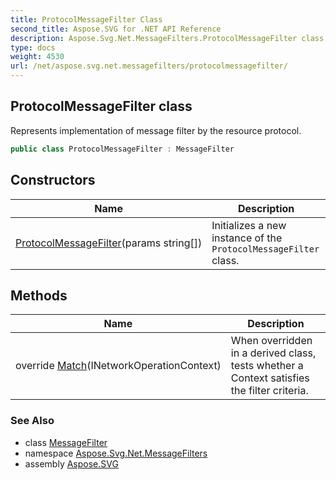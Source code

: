 ```yaml
---
title: ProtocolMessageFilter Class
second_title: Aspose.SVG for .NET API Reference
description: Aspose.Svg.Net.MessageFilters.ProtocolMessageFilter class. Represents implementation of message filter by the resource protocol
type: docs
weight: 4530
url: /net/aspose.svg.net.messagefilters/protocolmessagefilter/
---
```

## ProtocolMessageFilter class

Represents implementation of message filter by the resource protocol.

```csharp
public class ProtocolMessageFilter : MessageFilter
```

## Constructors

| Name | Description |
| --- | --- |
| [ProtocolMessageFilter](protocolmessagefilter/)(params string[]) | Initializes a new instance of the `ProtocolMessageFilter` class. |

## Methods

| Name | Description |
| --- | --- |
| override [Match](../../aspose.svg.net.messagefilters/protocolmessagefilter/match/)(INetworkOperationContext) | When overridden in a derived class, tests whether a Context satisfies the filter criteria. |

### See Also

* class [MessageFilter](../../aspose.svg.net/messagefilter/)
* namespace [Aspose.Svg.Net.MessageFilters](../../aspose.svg.net.messagefilters/)
* assembly [Aspose.SVG](../../)

